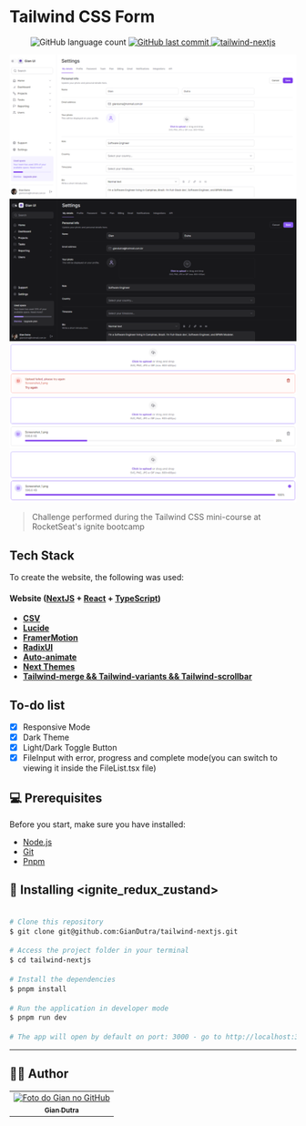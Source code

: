 # Tailwind CSS Form

<p align="center">
  <img alt="GitHub language count" src="https://img.shields.io/github/languages/count/GianDutra/tailwind-nextjs?color=%2304D361">

   <a href="https://github.com/GianDutra/tailwind-nextjs/commits/master">
    <img alt="GitHub last commit" src="https://img.shields.io/github/last-commit/GianDutra/tailwind-nextjs">
  </a>
  
 <a href="https://tailwind-nextjs-sable.vercel.app/">
    <img alt="tailwind-nextjs" src="https://img.shields.io/badge/tailwind-nextjs-%237159c1?style=flat&logo=ghost">
  </a>
  
</p>
<img src="./.github/1.png" alt="tailwind-nextjs" title="tailwind-nextjs">
<img src="./.github/2.png" alt="tailwind-nextjs" title="tailwind-nextjs">
<img src="./.github/3.png" alt="tailwind-nextjs" title="tailwind-nextjs">
<img src="./.github/4.png" alt="tailwind-nextjs" title="tailwind-nextjs">
<img src="./.github/5.png" alt="tailwind-nextjs" title="tailwind-nextjs">

> Challenge performed during the Tailwind CSS mini-course at RocketSeat's ignite bootcamp

## Tech Stack

To create the website, the following was used:

#### **Website**   ([NextJS](https://nextjs.org/)  +  [React](https://reactjs.org/)  +  [TypeScript](https://www.typescriptlang.org/))
- **[CSV](https://csv.js.org/)**
- **[Lucide](https://lucide.dev/)**
- **[FramerMotion](https://www.framer.com/motion/)**
- **[RadixUI](https://www.radix-ui.com/)**
- **[Auto-animate](https://auto-animate.formkit.com/)**
- **[Next Themes](https://www.npmjs.com/package/next-themes)**
- **[Tailwind-merge && Tailwind-variants && Tailwind-scrollbar](https://tailwindcss.com/)**

## To-do list

- [x] Responsive Mode
- [x] Dark Theme
- [x] Light/Dark Toggle Button
- [x] FileInput with error, progress and complete mode(you can switch to viewing it inside the FileList.tsx file)

## 💻 Prerequisites

Before you start, make sure you have installed:

* [Node.js](https://nodejs.org/en/)
* [Git](https://git-scm.com)
* [Pnpm](https://pnpm.io)

## 🚀 Installing <ignite_redux_zustand>

 
```bash

# Clone this repository
$ git clone git@github.com:GianDutra/tailwind-nextjs.git

# Access the project folder in your terminal
$ cd tailwind-nextjs

# Install the dependencies
$ pnpm install

# Run the application in developer mode
$ pnpm run dev

# The app will open by default on port: 3000 - go to http://localhost:3000/

```

---


## 👨‍💼 Author

<table>
  <tr>
    <td align="center">
      <a href="#">
        <img src="https://github.com/GianDutra.png" width="100px;" alt="Foto do Gian no GitHub"/><br>
        <sub>
          <b>Gian Dutra</b>
        </sub>
      </a>
    </td>
  </tr>
</table>
